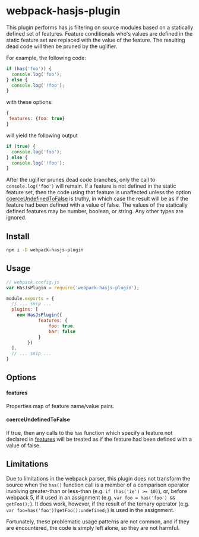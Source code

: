 # webpack-hasjs-plugin

This plugin performs has.js filtering on source modules based on a statically defined set of features.  Feature conditionals who's values are defined in the static feature set are replaced with the value of the feature. The resulting dead code will then be pruned by the uglifier.

For example, the following code:

```javascript
if (has('foo')) {
  console.log('foo');
} else {
  console.log('!foo');
}
```

with these options:

```javascript
{
 features: {foo: true}
}
```

will yield the following output

```javascript
if (true) {
  console.log('foo');
} else {
  console.log('!foo');
}
```

After the uglifier prunes dead code branches, only the call to `console.log('foo')` will remain.  If a feature is not defined in the static feature set, then the code using that feature is unaffected unless the option [coerceUndefinedToFalse](#coerceundefinedtofalse) is truthy, in which case the result will be as if the feature had been defined with a value of false.  The values of the statically defined features may be number, boolean, or string.  Any other types are ignored.

## Install

```bash
npm i -D webpack-hasjs-plugin
```
## Usage

```javascript
// webpack.config.js
var HasJsPlugin = require('webpack-hasjs-plugin');

module.exports = {
  // ... snip ...
  plugins: [
    new HasJsPlugin({
			features: {
				foo: true,
				bar: false
			}
		})
  ],
  // ... snip ...
}
```

## Options

#### features

Properties map of feature name/value pairs.

#### coerceUndefinedToFalse

If true, then any calls to the `has` function which specify a feature not declared in [features](#features) will be treated as if the feature had been defined with a value of false.

## Limitations

Due to limitations in the webpack parser, this plugin does not transform the source when the
`has()` function call is a member of a comparison operator involving greater-than or less-than (e.g. `if (has('ie') >= 10)`), or, before webpack 5, if it used in an assignment (e.g. `var foo = has('foo') && getFoo();`).  It does work, however, if the result of the ternary operator (e.g. `var foo=has('foo')?getFoo():undefined;`) is used in the assignment.

Fortunately, these problematic usage patterns are not common, and if they are encountered, the code is simply left alone, so they are not harmful.
